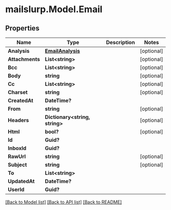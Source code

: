 # mailslurp.Model.Email
## Properties

Name | Type | Description | Notes
------------ | ------------- | ------------- | -------------
**Analysis** | [**EmailAnalysis**](EmailAnalysis.md) |  | [optional] 
**Attachments** | **List&lt;string&gt;** |  | [optional] 
**Bcc** | **List&lt;string&gt;** |  | [optional] 
**Body** | **string** |  | [optional] 
**Cc** | **List&lt;string&gt;** |  | [optional] 
**Charset** | **string** |  | [optional] 
**CreatedAt** | **DateTime?** |  | 
**From** | **string** |  | [optional] 
**Headers** | **Dictionary&lt;string, string&gt;** |  | [optional] 
**Html** | **bool?** |  | [optional] 
**Id** | **Guid?** |  | 
**InboxId** | **Guid?** |  | 
**RawUrl** | **string** |  | [optional] 
**Subject** | **string** |  | [optional] 
**To** | **List&lt;string&gt;** |  | 
**UpdatedAt** | **DateTime?** |  | 
**UserId** | **Guid?** |  | 

[[Back to Model list]](../README.md#documentation-for-models) [[Back to API list]](../README.md#documentation-for-api-endpoints) [[Back to README]](../README.md)

